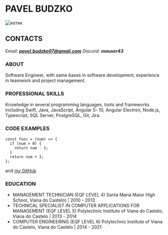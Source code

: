 # PAVEL BUDZKO 

![котик](https://house-animals.ru/sites/default/files/media/user-1/cat-name-2-256.jpg)

## CONTACTS
*Email: **pavel.budzko07@gmail.com** Discord: **mauser43***

### ABOUT

Software Engineer, with same bases in software development, experience in teamwork and project management. 

### PROFESSIONAL SKILLS
Knowledge in several programming languages, tools and frameworks including Swift, Java, JavaScript, Angular 5- 10, Angular Electron, Node.js, Typescript, SQL Server, PostgreSQL, Git, Jira.


### CODE EXAMPLES

```
const func = (num) => {  
  if (num > 0) {  
    return num - 1;  
  }
  return num + 1;  
};  
```
and [my GitHub](https://github.com/pavelbudzko)

### EDUCATION 
* MANAGEMENT TECHNICIAN (EQF LEVEL 4)
Santa Maria Maior High School, Viana do Castelo) | 2010 - 2013
* TECHNICAL SPECIALIST IN COMPUTER APPLICATIONS FOR MANAGEMENT (EQF LEVEL 5)
Polytechnic Institute of Viana do Castelo, Viana do Castelo | 2013 - 2014
* COMPUTER ENGINEERING (EQF LEVEL 6)
Polytechnic Institute of Viana do Castelo, Viana do Castelo | 2014 - 2021



